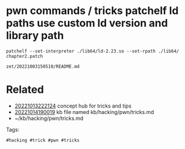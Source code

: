 # pwn commands / tricks patchelf ld paths use custom ld version and library path
```
patchelf --set-interpreter ./lib64/ld-2.23.so --set-rpath ./lib64/ chapter2.patch
```

` zet/20221003150510/README.md `

# Related

- [20221013222124](/zet/20221013222124/README.md) concept hub for tricks and tips
- [20221014190019](/zet/20221014190019/README.md) kb file named kb/hacking/pwn/tricks.md
- ~/kb/hacking/pwn/tricks.md

Tags:

    #hacking #trick #pwn #tricks 

